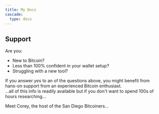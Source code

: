 ```yaml
---
title: My Docs
cascade:
  type: docs
---
```

## Support
Are you: 
* New to Bitcoin?
* Less than 100% confident in your wallet setup?
* Struggling with a new tool?

If you answer _yes_ to an of the questions above, you might benefit from hans-on support from an experienced Bitcoin enthusiast.  
...all of this info is readily available but if you don't want to spend 100s of hours researching...

Meet Corey, the host of the San Diego Bitcoiners...
